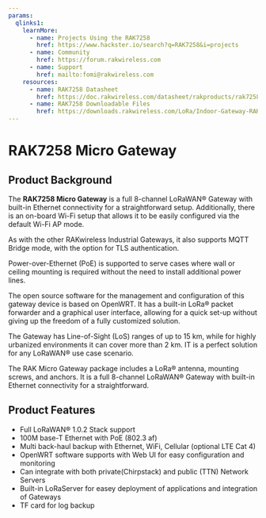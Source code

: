 ```yaml
---
params:
  qlinks1:
    learnMore:
      - name: Projects Using the RAK7258
        href: https://www.hackster.io/search?q=RAK7258&i=projects
      - name: Community
        href: https://forum.rakwireless.com
      - name: Support
        href: mailto:fomi@rakwireless.com
    resources:
      - name: RAK7258 Datasheet
        href: https://doc.rakwireless.com/datasheet/rakproducts/rak7258-micro-gateway
      - name: RAK7258 Downloadable Files 
        href: https://downloads.rakwireless.com/LoRa/Indoor-Gateway-RAK7258/
---
```


# RAK7258 Micro Gateway

<rk-img
  src="/assets/images/quick-start-guide/rak7258/1.main/rak7258_overview.jpg"
  width="85%"
  figure-number="1"
  caption="RAK7258 Micro Gateway"
/>

## Product Background

The **RAK7258 Micro Gateway** is a full 8-channel LoRaWAN® Gateway with built-in Ethernet connectivity for a straightforward setup. Additionally, there is an on-board Wi-Fi setup that allows it to be easily configured via the default Wi-Fi AP mode.

As with the other RAKwireless Industrial Gateways, it also supports MQTT Bridge mode, with the option for TLS authentication.

Power-over-Ethernet (PoE) is supported to serve cases where wall or ceiling mounting is required without the need to install additional power lines.

The open source software for the management and configuration of this gateway device is based on OpenWRT. It has a built-in LoRa® packet forwarder and a graphical user interface, allowing for a quick set-up without giving up the freedom of a fully customized solution.

The Gateway has Line-of-Sight (LoS) ranges of up to 15 km, while for highly urbanized environments it can cover more than 2 km. IT is a perfect solution for any LoRaWAN® use case scenario.

The RAK Micro Gateway package includes a LoRa® antenna, mounting screws, and anchors. It is a full 8-channel LoRaWAN® Gateway with built-in Ethernet connectivity for a straightforward.

<rk-btn
  src="quick-start-guide/#quick-start-guide"
  label="Setup your RAK7258 Micro Gateway"
/>

<rk-quick-links :params="$page.frontmatter.params.qlinks1" /> 

## Product Features

* Full LoRaWAN® 1.0.2 Stack support
* 100M base-T Ethernet with PoE (802.3 af)
* Multi back-haul backup with Ethernet, WiFi, Cellular (optional LTE Cat 4)
* OpenWRT software supports with Web UI for easy configuration and monitoring
* Can integrate with both private(Chirpstack) and public (TTN) Network Servers
* Built-in LoRaServer for easey deployment of applications and integration of Gateways
* TF card for log backup


